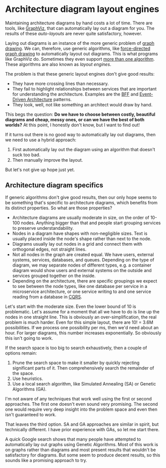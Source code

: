 # Architecture diagram layout engines

Maintaining architecture diagrams by hand costs a lot of time.
There are tools, like [GraphViz](https://graphviz.org/), that can automatically lay out a diagram for you.
The results of these _auto-layouts_ are never quite satisfactory, however.

Laying out diagrams is an instance of the more generic problem of
[graph drawing](https://en.wikipedia.org/wiki/Graph_drawing).
We can, therefore, use generic algorithms, like
[force-directed graph drawing](https://en.wikipedia.org/wiki/Force-directed_graph_drawing) to automatically layout out
diagrams.
This is what programs like GraphViz do.
Sometimes they even support [more than one algorithm](https://graphviz.org/docs/layouts/).
These algorithms are also known as _layout engines_.

The problem is that these generic layout engines don't give good results:

- They have more crossing lines than necessary.
- They fail to highlight relationships between services that are important for understanding the architecture.
  Examples are the [BFF](https://samnewman.io/patterns/architectural/bff/) and
  [Event-Driven Architecture](https://en.wikipedia.org/wiki/Event-driven_architecture#Event_channel) patterns.
- They look, well, not like something an architect would draw by hand.

This begs the question: **Do we have to choose between costly, beautiful diagrams and cheap, messy ones, or can we have
the best of both worlds?**
At this point, I honestly don't know, but I want to find out!

If it turns out there is no good way to automatically lay out diagrams, then we need to use a hybrid approach:

1. First automatically lay out the diagram using an algorithm that doesn't suck too bad.
2. Then manually improve the layout.

But let's not give up hope just yet.


## Architecture diagram specifics

If generic algorithms don't give good results, then our only hope seems to be something that's specific to architecture
diagrams, which benefits from its distinct properties.
So what are those properties?

- Architecture diagrams are usually moderate in size, on the order of 10-100 nodes.
  Anything bigger than that and people start grouping services to preserve understandability.
- Nodes in a diagram have shapes with non-negligible sizes.
  Text is usually placed inside the node's shape rather than next to the node.
- Diagrams usually lay out nodes in a grid and connect them with orthogonal edges, not straight lines.
- Not all nodes in the graph are created equal.
  We have users, external systems, services, databases, and queues.
  Depending on the type of diagram, we may separate nodes of different types, e.g. a container diagram would show
  users and external systems on the outside and services grouped together on the inside.
- Depending on the architecture, there are specific groupings we expect to see between the node types, like one
  database per service in a microservice architecture, or one service writing to and one service reading from a database
  in [CQRS](https://www.martinfowler.com/bliki/CQRS.html).

Let's start with the moderate size.
Even the lower bound of 10 is problematic.
Let's assume for a moment that all we have to do is line up the nodes in one straight line.
This is obviously an over-simplification, the real problem is much harder.
Even for this simple layout, there are 10! = 3.6M possibilities.
If we process one possibility per ms, then we'd need about an hour.
For larger diagrams, this number increases exponentially.
So obviously this isn't going to work.

If the search space is too big to search exhaustively, then a couple of options remain:

1. Prune the search space to make it smaller by quickly rejecting significant parts of it.
  Then comprehensively search the remainder of the space.
2. Use heuristics.
3. Use a local search algorithm, like Simulated Annealing (SA) or Genetic Algorithms (GA).

I'm not aware of any techniques that work well using the first or second approaches.
The first one doesn't even sound very promising.
The second one would require very deep insight into the problem space and even then isn't guaranteed to work.

That leaves the third option.
SA and GA approaches are similar in spirit, but technically different.
I have prior experience with GAs, so let me start there.

A quick Google search shows that many people have attempted to automatically lay out graphs using Genetic Algorithms.
Most of this work is on graphs rather than diagrams and most present results that wouldn't be satisfactory for diagrams.
But some seem to produce decent results, so this sounds like a promising approach to try.
